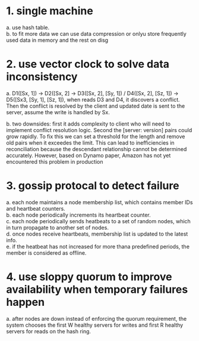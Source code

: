 # 1. single machine

a. use hash table.  
b. to fit more data we can use data compression or onlyu store frequently used data in memory and the rest on disg

# 2. use vector clock to solve data inconsistency

a. D1([Sx, 1]) -> D2([Sx, 2] -> D3([Sx, 2], [Sy, 1]) / D4([Sx, 2], [Sz, 1]) -> D5([Sx3, [Sy, 1], [Sz, 1]), when reads D3 and D4, it discovers a conflict. Then the conflict is resolved by the client and updated date is sent to the server, assume the write is handled by Sx. 

b. two downsides: first it adds complexity to client who will need to implement conflict resolution logic. Second the [server: version] pairs could grow rapidly. To fix this we can set a threshold for the length and remove old pairs when it exceedes the limit. This can lead to inefficiencies in reconciliation because the descendant relationship cannot be determined accurately. However, based on Dynamo paper, Amazon has not yet encountered this problem in production

# 3. gossip protocal to detect failure

a. each node maintains a node membership list, which contains member IDs and heartbeat counters.  
b. each node periodically increments its heartbeat counter.  
c. each node periodically sends heatbeats to a set of random nodes, which in turn propagate to another set of nodes.  
d. once nodes receive heartbeats, membership list is updated to the latest info.  
e. if the heatbeat has not increased for more thana predefined periods, the member is considered as offline.  

# 4. use sloppy quorum to improve availability when temporary failures happen

a. after nodes are down instead of enforcing the quorum requirement, the system chooses the first W healthy servers for writes and first R healthy servers for reads on the hash ring.
